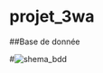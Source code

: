 # projet_3wa

##Base de donnée

#![shema_bdd](https://github.com/thomas370/projet_3w/assets/61499805/5f056061-9d81-4bcf-8062-782c630805f9)
